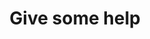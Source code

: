---
title: 'Give some help'
redirect_to:
  - 'https://discuss.pencil2d.org/t/give-some-help/867'
---